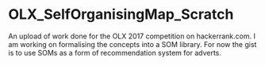 # OLX_SelfOrganisingMap_Scratch
An upload of work done for the OLX 2017 competition on hackerrank.com. I am working on formalising the concepts into a SOM library. For now the gist is to use SOMs as a form of recommendation system for adverts.
